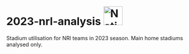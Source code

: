# 2023-nrl-analysis <img src="https://github.com/user-attachments/assets/8faf51ba-7379-4fb1-9a48-92b9f57cd918" alt="National_Rugby_League" width="50"/>

Stadium utilisation for NRl teams in 2023 season. Main home stadiums analysed only.
